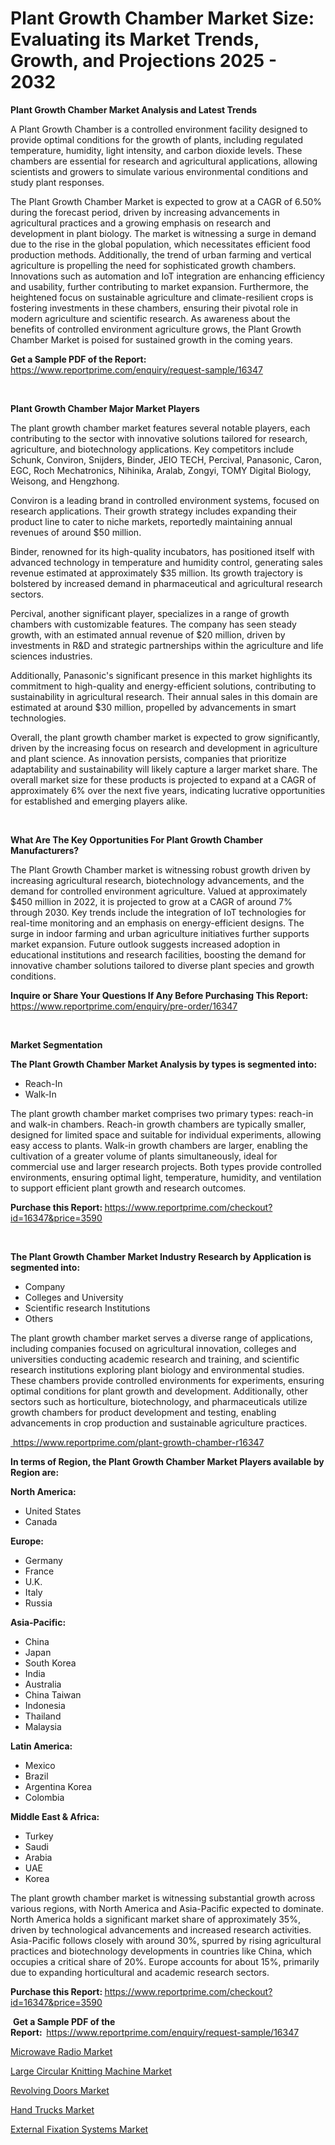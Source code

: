 <p><h1>Plant Growth Chamber Market Size: Evaluating its Market Trends, Growth, and Projections 2025 - 2032</h1></p><p><strong>Plant Growth Chamber Market Analysis and Latest Trends</strong></p>
<p><p>A Plant Growth Chamber is a controlled environment facility designed to provide optimal conditions for the growth of plants, including regulated temperature, humidity, light intensity, and carbon dioxide levels. These chambers are essential for research and agricultural applications, allowing scientists and growers to simulate various environmental conditions and study plant responses.</p><p>The Plant Growth Chamber Market is expected to grow at a CAGR of 6.50% during the forecast period, driven by increasing advancements in agricultural practices and a growing emphasis on research and development in plant biology. The market is witnessing a surge in demand due to the rise in the global population, which necessitates efficient food production methods. Additionally, the trend of urban farming and vertical agriculture is propelling the need for sophisticated growth chambers. Innovations such as automation and IoT integration are enhancing efficiency and usability, further contributing to market expansion. Furthermore, the heightened focus on sustainable agriculture and climate-resilient crops is fostering investments in these chambers, ensuring their pivotal role in modern agriculture and scientific research. As awareness about the benefits of controlled environment agriculture grows, the Plant Growth Chamber Market is poised for sustained growth in the coming years.</p></p>
<p><strong>Get a Sample PDF of the Report:&nbsp;</strong> <a href="https://www.reportprime.com/enquiry/request-sample/16347?utm_campaign=3116&utm_medium=2&utm_source=Github&utm_content=ia&utm_term=17032025&utm_id=plant-growth-chamber">https://www.reportprime.com/enquiry/request-sample/16347</a></p>
<p>&nbsp;</p>
<p><strong>Plant Growth Chamber Major Market Players</strong></p>
<p><p>The plant growth chamber market features several notable players, each contributing to the sector with innovative solutions tailored for research, agriculture, and biotechnology applications. Key competitors include Schunk, Conviron, Snijders, Binder, JEIO TECH, Percival, Panasonic, Caron, EGC, Roch Mechatronics, Nihinika, Aralab, Zongyi, TOMY Digital Biology, Weisong, and Hengzhong.</p><p>Conviron is a leading brand in controlled environment systems, focused on research applications. Their growth strategy includes expanding their product line to cater to niche markets, reportedly maintaining annual revenues of around $50 million.</p><p>Binder, renowned for its high-quality incubators, has positioned itself with advanced technology in temperature and humidity control, generating sales revenue estimated at approximately $35 million. Its growth trajectory is bolstered by increased demand in pharmaceutical and agricultural research sectors.</p><p>Percival, another significant player, specializes in a range of growth chambers with customizable features. The company has seen steady growth, with an estimated annual revenue of $20 million, driven by investments in R&D and strategic partnerships within the agriculture and life sciences industries.</p><p>Additionally, Panasonic's significant presence in this market highlights its commitment to high-quality and energy-efficient solutions, contributing to sustainability in agricultural research. Their annual sales in this domain are estimated at around $30 million, propelled by advancements in smart technologies.</p><p>Overall, the plant growth chamber market is expected to grow significantly, driven by the increasing focus on research and development in agriculture and plant science. As innovation persists, companies that prioritize adaptability and sustainability will likely capture a larger market share. The overall market size for these products is projected to expand at a CAGR of approximately 6% over the next five years, indicating lucrative opportunities for established and emerging players alike.</p></p>
<p>&nbsp;</p>
<p><strong>What Are The Key Opportunities For Plant Growth Chamber Manufacturers?</strong></p>
<p><p>The Plant Growth Chamber market is witnessing robust growth driven by increasing agricultural research, biotechnology advancements, and the demand for controlled environment agriculture. Valued at approximately $450 million in 2022, it is projected to grow at a CAGR of around 7% through 2030. Key trends include the integration of IoT technologies for real-time monitoring and an emphasis on energy-efficient designs. The surge in indoor farming and urban agriculture initiatives further supports market expansion. Future outlook suggests increased adoption in educational institutions and research facilities, boosting the demand for innovative chamber solutions tailored to diverse plant species and growth conditions.</p></p>
<p><strong>Inquire or Share Your Questions If Any Before Purchasing This Report:</strong> <a href="https://www.reportprime.com/enquiry/pre-order/16347?utm_campaign=3116&utm_medium=2&utm_source=Github&utm_content=ia&utm_term=17032025&utm_id=plant-growth-chamber">https://www.reportprime.com/enquiry/pre-order/16347</a></p>
<p>&nbsp;</p>
<p><strong>Market Segmentation</strong></p>
<p><strong>The Plant Growth Chamber Market Analysis by types is segmented into:</strong></p>
<p><ul><li>Reach-In</li><li>Walk-In</li></ul></p>
<p><p>The plant growth chamber market comprises two primary types: reach-in and walk-in chambers. Reach-in growth chambers are typically smaller, designed for limited space and suitable for individual experiments, allowing easy access to plants. Walk-in growth chambers are larger, enabling the cultivation of a greater volume of plants simultaneously, ideal for commercial use and larger research projects. Both types provide controlled environments, ensuring optimal light, temperature, humidity, and ventilation to support efficient plant growth and research outcomes.</p></p>
<p><strong>Purchase this Report:&nbsp;</strong><a href="https://www.reportprime.com/checkout?id=16347&price=3590&utm_campaign=3116&utm_medium=2&utm_source=Github&utm_content=ia&utm_term=17032025&utm_id=plant-growth-chamber">https://www.reportprime.com/checkout?id=16347&price=3590</a></p>
<p>&nbsp;</p>
<p><strong>The Plant Growth Chamber Market Industry Research by Application is segmented into:</strong></p>
<p><ul><li>Company</li><li>Colleges and University</li><li>Scientific research Institutions</li><li>Others</li></ul></p>
<p><p>The plant growth chamber market serves a diverse range of applications, including companies focused on agricultural innovation, colleges and universities conducting academic research and training, and scientific research institutions exploring plant biology and environmental studies. These chambers provide controlled environments for experiments, ensuring optimal conditions for plant growth and development. Additionally, other sectors such as horticulture, biotechnology, and pharmaceuticals utilize growth chambers for product development and testing, enabling advancements in crop production and sustainable agriculture practices.</p></p>
<p><a href="https://www.reportprime.com/plant-growth-chamber-r16347?utm_campaign=3116&utm_medium=2&utm_source=Github&utm_content=ia&utm_term=17032025&utm_id=plant-growth-chamber">&nbsp;https://www.reportprime.com/plant-growth-chamber-r16347</a></p>
<p><strong>In terms of Region, the Plant Growth Chamber Market Players available by Region are:</strong></p>
<p>
    <p> <strong> North America: </strong>
        <ul>
            <li>United States</li>
            <li>Canada</li>
        </ul>
        </p> 
    <p> <strong> Europe: </strong>
        <ul>
            <li>Germany</li>
            <li>France</li>
            <li>U.K.</li>
            <li>Italy</li>
            <li>Russia</li>
        </ul>
        </p> 
    <p> <strong> Asia-Pacific: </strong>
        <ul>
            <li>China</li>
            <li>Japan</li>
            <li>South Korea</li>
            <li>India</li>
            <li>Australia</li>
            <li>China Taiwan</li>
            <li>Indonesia</li>
            <li>Thailand</li>
            <li>Malaysia</li>
        </ul>
        </p> 
    <p> <strong> Latin America: </strong>
        <ul>
            <li>Mexico</li>
            <li>Brazil</li>
            <li>Argentina Korea</li>
            <li>Colombia</li>
        </ul>
        </p> 
    <p> <strong> Middle East & Africa: </strong>
        <ul>
            <li>Turkey</li>
            <li>Saudi</li>
            <li>Arabia</li>
            <li>UAE</li>
            <li>Korea</li>
        </ul>
    </p>
    </p>
<p><p>The plant growth chamber market is witnessing substantial growth across various regions, with North America and Asia-Pacific expected to dominate. North America holds a significant market share of approximately 35%, driven by technological advancements and increased research activities. Asia-Pacific follows closely with around 30%, spurred by rising agricultural practices and biotechnology developments in countries like China, which occupies a critical share of 20%. Europe accounts for about 15%, primarily due to expanding horticultural and academic research sectors.</p></p>
<p><strong>Purchase this Report: </strong><a href="https://www.reportprime.com/checkout?id=16347&price=3590&utm_campaign=3116&utm_medium=2&utm_source=Github&utm_content=ia&utm_term=17032025&utm_id=plant-growth-chamber">https://www.reportprime.com/checkout?id=16347&price=3590</a></p>
<p>&nbsp;<strong>Get a Sample PDF of the Report:&nbsp;&nbsp;</strong><a href="https://www.reportprime.com/enquiry/request-sample/16347?utm_campaign=3116&utm_medium=2&utm_source=Github&utm_content=ia&utm_term=17032025&utm_id=plant-growth-chamber">https://www.reportprime.com/enquiry/request-sample/16347</a></p>
<p><strong></strong></p>
<p><p><a href="https://www.linkedin.com/pulse/microwave-radio-market-research-key-insights-driving-2zjhc?utm_campaign=3116&utm_medium=2&utm_source=Github&utm_content=ia&utm_term=17032025&utm_id=plant-growth-chamber">Microwave Radio Market</a></p><p><a href="https://www.linkedin.com/pulse/trends-large-circular-knitting-machine-market-2025-2032-eoi7c?utm_campaign=3116&utm_medium=2&utm_source=Github&utm_content=ia&utm_term=17032025&utm_id=plant-growth-chamber">Large Circular Knitting Machine Market</a></p><p><a href="https://www.linkedin.com/pulse/revolving-doors-market-overview-future-growth-trends-opportunities-tnxtf?utm_campaign=3116&utm_medium=2&utm_source=Github&utm_content=ia&utm_term=17032025&utm_id=plant-growth-chamber">Revolving Doors Market</a></p><p><a href="https://www.linkedin.com/pulse/strategic-market-outlook-hand-trucks-key-drivers-growth-4djyf?utm_campaign=3116&utm_medium=2&utm_source=Github&utm_content=ia&utm_term=17032025&utm_id=plant-growth-chamber">Hand Trucks Market</a></p><p><a href="https://www.linkedin.com/pulse/significant-competition-expected-external-fixation-systems-oojsf?utm_campaign=3116&utm_medium=2&utm_source=Github&utm_content=ia&utm_term=17032025&utm_id=plant-growth-chamber">External Fixation Systems Market</a></p></p>